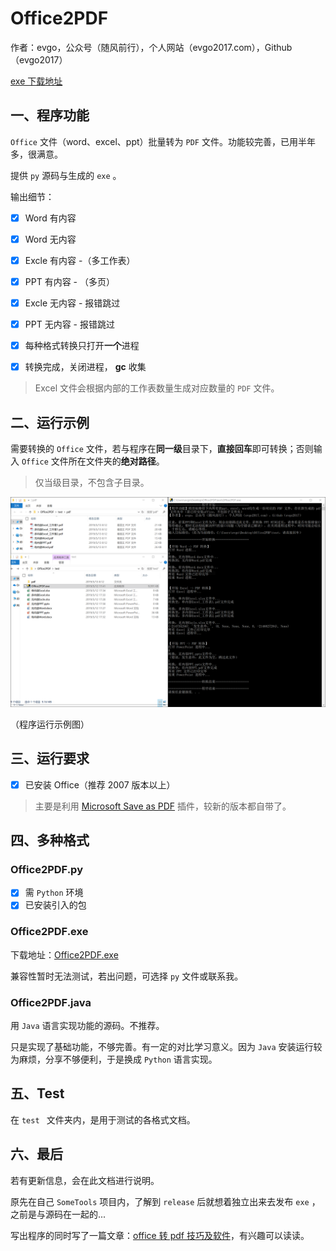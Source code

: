 # Office2PDF

作者：evgo，公众号（随风前行），个人网站（evgo2017.com），Github（evgo2017）

[exe 下载地址](<https://github.com/evgo2017/Office2PDF/releases> )

## 一、程序功能

`Office` 文件（word、excel、ppt）批量转为 `PDF` 文件。功能较完善，已用半年多，很满意。

提供 `py` 源码与生成的 `exe` 。

输出细节：

- [x] Word 有内容
- [x] Word 无内容
- [x] Excle 有内容 -（多工作表）
- [x] PPT 有内容 - （多页）

- [x] Excle 无内容 - 报错跳过
- [x] PPT 无内容 - 报错跳过
- [x] 每种格式转换只打开**一个**进程
- [x] 转换完成，关闭进程， **gc** 收集

>  Excel 文件会根据内部的工作表数量生成对应数量的 `PDF` 文件。

## 二、运行示例

需要转换的 `Office` 文件，若与程序在**同一级**目录下，**直接回车**即可转换；否则输入 `Office` 文件所在文件夹的**绝对路径**。

> 仅当级目录，不包含子目录。

![py运行示例](assets/example.png)

（程序运行示例图）

## 三、运行要求

- [x] 已安装 Office（推荐 2007 版本以上）

> 主要是利用 [Microsoft Save as PDF](<https://www.microsoft.com/zh-cn/download/details.aspx?id=7> ) 插件，较新的版本都自带了。

## 四、多种格式

### Office2PDF.py

- [x] 需 `Python` 环境
- [x] 已安装引入的包

### Office2PDF.exe

下载地址：[Office2PDF.exe](<https://github.com/evgo2017/Office2PDF/releases> )

兼容性暂时无法测试，若出问题，可选择 `py` 文件或联系我。

### Office2PDF.java

用 `Java` 语言实现功能的源码。不推荐。

只是实现了基础功能，不够完善。有一定的对比学习意义。因为 `Java` 安装运行较为麻烦，分享不够便利，于是换成 `Python` 语言实现。

## 五、Test

在 `test ` 文件夹内，是用于测试的各格式文档。

## 六、最后

若有更新信息，会在此文档进行说明。



原先在自己 `SomeTools` 项目内，了解到 `release` 后就想着独立出来去发布 `exe` ，之前是与源码在一起的...

写出程序的同时写了一篇文章：[office 转 pdf 技巧及软件](<https://mp.weixin.qq.com/s?__biz=MzIwMjk2MTQ1MQ==&mid=2247484268&idx=1&sn=80bf791cae04e836b25525e3039fa3ff&chksm=96d7e428a1a06d3eb0ba59c98b5f772ca621792cda53abef70218d94ac1239d2c2fb71a8b539#rd> )，有兴趣可以读读。